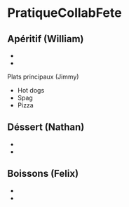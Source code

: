 # PratiqueCollabFete

Apéritif (William)
-
-
-

Plats principaux (Jimmy)
- Hot dogs
- Spag
- Pizza

Déssert (Nathan)
-
-
-

Boissons (Felix)
-
-
-